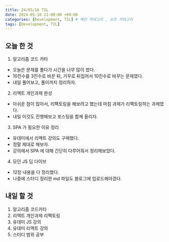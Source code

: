 ```yaml
---
title: 24/05/16 TIL
date: 2024-05-16 21:00:00 +09:00
categories: [Development, TIL] # 메인 카테고리 , 보조 카테고리
tags: [Development, TIL]
---
```


## 오늘 한 것

1. 알고리즘 코드 카타

- 오늘은 문제를 풀다가 시간을 너무 많이 썼다.
- 10진수를 3진수로 바꾼 뒤, 거꾸로 뒤집어서 10진수로 바꾸는 문제였다.
- 내일 풀어보고, 풀이까지 정리하자.

2. 리액트 개인과제 완성

- 아쉬운 점이 많아서, 리팩토링을 해보려고 했는데 마침 과제가 리팩토링하는 과제였다.
- 내일 이것도 진행해보고 포스팅을 함께 올리자.

3. SPA 가 필요한 이유 정리

- 유데미에서 리액트 강의도 구매했다.
- 정말 제대로 해보자.
- 강의에서 SPA 에 대해 간단히 다루어줘서 정리해보았다.

4. 모던 JS 딥 다이브

- 12장 내용을 다 정리했다.
- 나중에 스터디 정리한 md 파일도 블로그에 업로드해야겠다.

## 내일 할 것

1. 알고리즘 코드카타
2. 리엑트 개인과제 리팩토링
3. 유데미 JS 강의
4. 유데미 리액트 강의
5. 스터디 범위 공부
